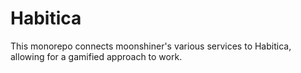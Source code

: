 # Habitica

This monorepo connects moonshiner's various services to Habitica, allowing for
a gamified approach to work.

